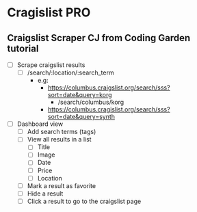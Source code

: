 # Cragislist PRO
Craigslist Scraper CJ from Coding Garden tutorial
---

* [ ] Scrape craigslist results
    * [ ] /search/:location/:search_term
        * e.g:
            * https://columbus.craigslist.org/search/sss?sort=date&query=korg
                * /search/columbus/korg
            * https://columbus.cragislist.org/search/sss?sort=date&query=synth
* [ ] Dashboard view
    * [ ] Add search terms (tags)
    * [ ] View all results in a list
        * [ ] Title
        * [ ] Image
        * [ ] Date
        * [ ] Price
        * [ ] Location
    * [ ] Mark a result as favorite
    * [ ] Hide a result
    * [ ] Click a result to go to the craigslist page